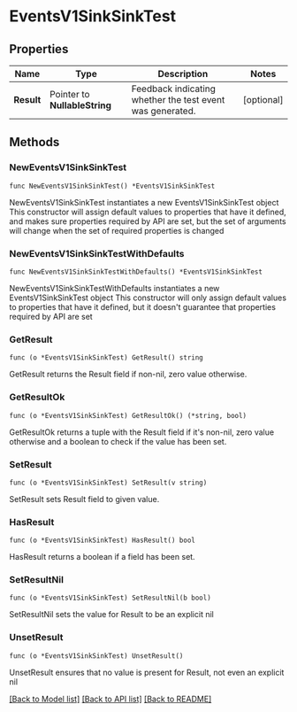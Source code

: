 # EventsV1SinkSinkTest

## Properties

Name | Type | Description | Notes
------------ | ------------- | ------------- | -------------
**Result** | Pointer to **NullableString** | Feedback indicating whether the test event was generated. | [optional] 

## Methods

### NewEventsV1SinkSinkTest

`func NewEventsV1SinkSinkTest() *EventsV1SinkSinkTest`

NewEventsV1SinkSinkTest instantiates a new EventsV1SinkSinkTest object
This constructor will assign default values to properties that have it defined,
and makes sure properties required by API are set, but the set of arguments
will change when the set of required properties is changed

### NewEventsV1SinkSinkTestWithDefaults

`func NewEventsV1SinkSinkTestWithDefaults() *EventsV1SinkSinkTest`

NewEventsV1SinkSinkTestWithDefaults instantiates a new EventsV1SinkSinkTest object
This constructor will only assign default values to properties that have it defined,
but it doesn't guarantee that properties required by API are set

### GetResult

`func (o *EventsV1SinkSinkTest) GetResult() string`

GetResult returns the Result field if non-nil, zero value otherwise.

### GetResultOk

`func (o *EventsV1SinkSinkTest) GetResultOk() (*string, bool)`

GetResultOk returns a tuple with the Result field if it's non-nil, zero value otherwise
and a boolean to check if the value has been set.

### SetResult

`func (o *EventsV1SinkSinkTest) SetResult(v string)`

SetResult sets Result field to given value.

### HasResult

`func (o *EventsV1SinkSinkTest) HasResult() bool`

HasResult returns a boolean if a field has been set.

### SetResultNil

`func (o *EventsV1SinkSinkTest) SetResultNil(b bool)`

 SetResultNil sets the value for Result to be an explicit nil

### UnsetResult
`func (o *EventsV1SinkSinkTest) UnsetResult()`

UnsetResult ensures that no value is present for Result, not even an explicit nil

[[Back to Model list]](../README.md#documentation-for-models) [[Back to API list]](../README.md#documentation-for-api-endpoints) [[Back to README]](../README.md)


